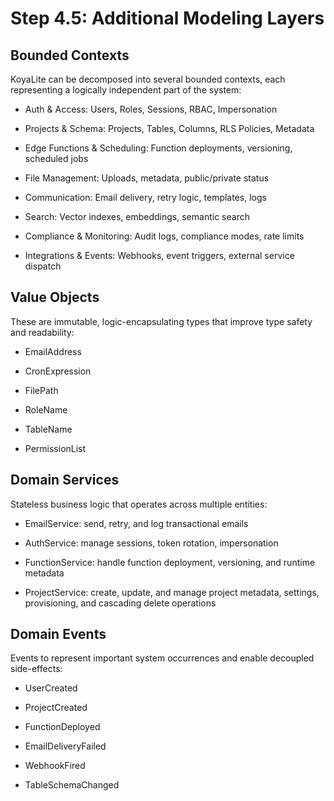 # Step 4.5: Additional Modeling Layers

## Bounded Contexts

KoyaLite can be decomposed into several bounded contexts, each representing a logically independent part of the system:

- Auth & Access: Users, Roles, Sessions, RBAC, Impersonation

- Projects & Schema: Projects, Tables, Columns, RLS Policies, Metadata

- Edge Functions & Scheduling: Function deployments, versioning, scheduled jobs

- File Management: Uploads, metadata, public/private status

- Communication: Email delivery, retry logic, templates, logs

- Search: Vector indexes, embeddings, semantic search

- Compliance & Monitoring: Audit logs, compliance modes, rate limits

- Integrations & Events: Webhooks, event triggers, external service dispatch

## Value Objects

These are immutable, logic-encapsulating types that improve type safety and readability:

- EmailAddress

- CronExpression

- FilePath

- RoleName

- TableName

- PermissionList

## Domain Services

Stateless business logic that operates across multiple entities:

- EmailService: send, retry, and log transactional emails

- AuthService: manage sessions, token rotation, impersonation

- FunctionService: handle function deployment, versioning, and runtime metadata

- ProjectService: create, update, and manage project metadata, settings, provisioning, and cascading delete operations

## Domain Events

Events to represent important system occurrences and enable decoupled side-effects:

- UserCreated

- ProjectCreated

- FunctionDeployed

- EmailDeliveryFailed

- WebhookFired

- TableSchemaChanged
